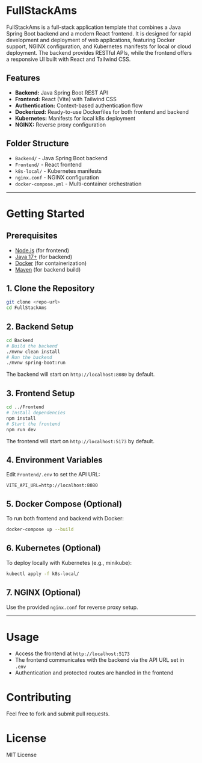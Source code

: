 # FullStackAms

FullStackAms is a full-stack application template that combines a Java Spring Boot backend and a modern React frontend. It is designed for rapid development and deployment of web applications, featuring Docker support, NGINX configuration, and Kubernetes manifests for local or cloud deployment. The backend provides RESTful APIs, while the frontend offers a responsive UI built with React and Tailwind CSS.

## Features

- **Backend:** Java Spring Boot REST API
- **Frontend:** React (Vite) with Tailwind CSS
- **Authentication:** Context-based authentication flow
- **Dockerized:** Ready-to-use Dockerfiles for both frontend and backend
- **Kubernetes:** Manifests for local k8s deployment
- **NGINX:** Reverse proxy configuration

## Folder Structure

- `Backend/` - Java Spring Boot backend
- `Frontend/` - React frontend
- `k8s-local/` - Kubernetes manifests
- `nginx.conf` - NGINX configuration
- `docker-compose.yml` - Multi-container orchestration

---

# Getting Started

## Prerequisites

- [Node.js](https://nodejs.org/) (for frontend)
- [Java 17+](https://adoptopenjdk.net/) (for backend)
- [Docker](https://www.docker.com/) (for containerization)
- [Maven](https://maven.apache.org/) (for backend build)

## 1. Clone the Repository

```bash
git clone <repo-url>
cd FullStackAms
```

## 2. Backend Setup

```bash
cd Backend
# Build the backend
./mvnw clean install
# Run the backend
./mvnw spring-boot:run
```

The backend will start on `http://localhost:8080` by default.

## 3. Frontend Setup

```bash
cd ../Frontend
# Install dependencies
npm install
# Start the frontend
npm run dev
```

The frontend will start on `http://localhost:5173` by default.

## 4. Environment Variables

Edit `Frontend/.env` to set the API URL:

```
VITE_API_URL=http://localhost:8080
```

## 5. Docker Compose (Optional)

To run both frontend and backend with Docker:

```bash
docker-compose up --build
```

## 6. Kubernetes (Optional)

To deploy locally with Kubernetes (e.g., minikube):

```bash
kubectl apply -f k8s-local/
```

## 7. NGINX (Optional)

Use the provided `nginx.conf` for reverse proxy setup.

---

# Usage

- Access the frontend at `http://localhost:5173`
- The frontend communicates with the backend via the API URL set in `.env`
- Authentication and protected routes are handled in the frontend

# Contributing

Feel free to fork and submit pull requests.

# License

MIT License
